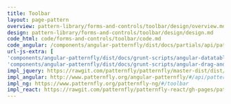 ```yaml
---
title: Toolbar
layout: page-pattern
overview: pattern-library/forms-and-controls/toolbar/design/overview.md
design: pattern-library/forms-and-controls/toolbar/design/design.md
code_html: code/forms-and-controls/toolbar/code.md
code_angular: /components/angular-patternfly/dist/docs/partials/api/patternfly.toolbars.component.pfToolbar.html
url-js-extra: [
'components/angular-patternfly/dist/docs/grunt-scripts/angular-datatables.js',
'components/angular-patternfly/dist/docs/grunt-scripts/angular-drag-and-drop-lists.js']
impl_jquery: https://rawgit.com/patternfly/patternfly/master-dist/dist/tests/toolbar.html
impl_angular: http://www.patternfly.org/angular-patternfly/#/api/patternfly.toolbars.component:pfToolbar
impl_ng: https://www.patternfly.org/patternfly-ng/#/toolbar
impl_react: https://rawgit.com/patternfly/patternfly-react/gh-pages/patternfly-3/index.html?selectedKind=patternfly-react%2FForms%20and%20Controls%2FToolbar&selectedStory=Toolbar
---
```

